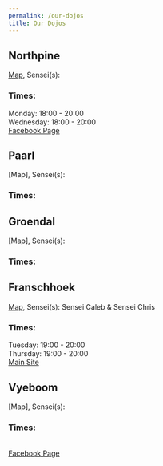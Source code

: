 ```yaml
---
permalink: /our-dojos
title: Our Dojos
---
```


## Northpine
[Map](https://www.google.com/maps/place/Northpine+Community+Hall/@-33.879583,18.7218741,12z/data=!4m5!3m4!1s0x1dcc516074aaea37:0x4bd396d8e9e8b608!8m2!3d-33.8710569!4d18.7110901),
Sensei(s): 

### Times:
Monday: 18:00 - 20:00
<br>Wednesday: 18:00 - 20:00
<br>[Facebook Page](https://www.facebook.com/Samurai-Karate-Northpine-202313093262851)


## Paarl
[Map],
Sensei(s): 

### Times:


## Groendal
[Map],
Sensei(s): 

### Times:


## Franschhoek
[Map](https://www.google.com/maps/place/15+Fabriek+St,+Franschhoek,+7690/@-33.9076628,19.1147608,19z/data=!3m1!4b1!4m5!3m4!1s0x1dcdbc8cbe4fe72f:0xbb95fa46965400be!8m2!3d-33.9076639!4d19.115308),
Sensei(s): Sensei Caleb & Sensei Chris

### Times:
Tuesday: 19:00 - 20:00
<br>Thursday: 19:00 - 20:00
<br>[Main Site](//fsh.baska.co.za)


## Vyeboom
[Map],
Sensei(s): 

### Times:
<br>[Facebook Page](https://www.facebook.com/Samurai-Karate-Vyeboom-739151739448725)

